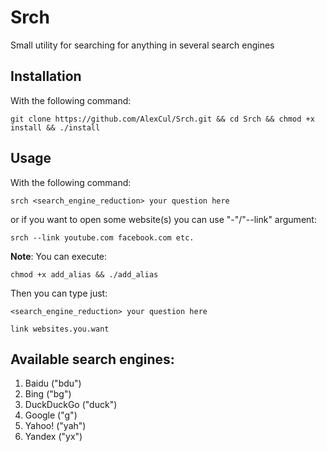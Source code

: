 # Srch
Small utility for searching for anything in several search engines

## Installation 
With the following command:

``` git clone https://github.com/AlexCul/Srch.git && cd Srch && chmod +x install && ./install ```

## Usage
With the following command:

``` srch <search_engine_reduction> your question here ```

or if you want to open some website(s) you can use "-"/"--link" argument:

``` srch --link youtube.com facebook.com etc. ```

**Note**: You can execute:

``` chmod +x add_alias && ./add_alias ```

Then you can type just:

``` <search_engine_reduction> your question here ```

``` link websites.you.want ```


## Available search engines:
1. Baidu ("bdu")
2. Bing ("bg")
3. DuckDuckGo ("duck")
4. Google ("g")
5. Yahoo! ("yah")
6. Yandex ("yx")
